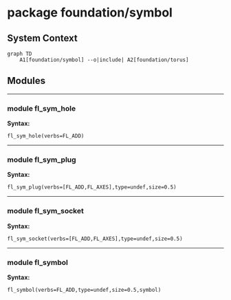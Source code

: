 # package foundation/symbol


## System Context

```mermaid
graph TD
    A1[foundation/symbol] --o|include| A2[foundation/torus]
```

## Modules


---

### module fl_sym_hole

__Syntax:__

    fl_sym_hole(verbs=FL_ADD)

---

### module fl_sym_plug

__Syntax:__

    fl_sym_plug(verbs=[FL_ADD,FL_AXES],type=undef,size=0.5)

---

### module fl_sym_socket

__Syntax:__

    fl_sym_socket(verbs=[FL_ADD,FL_AXES],type=undef,size=0.5)

---

### module fl_symbol

__Syntax:__

    fl_symbol(verbs=FL_ADD,type=undef,size=0.5,symbol)

